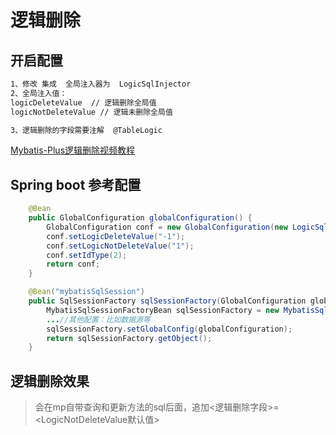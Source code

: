 # 逻辑删除

## 开启配置

```xml
1、修改 集成  全局注入器为  LogicSqlInjector
2、全局注入值：
logicDeleteValue  // 逻辑删除全局值
logicNotDeleteValue // 逻辑未删除全局值

3、逻辑删除的字段需要注解  @TableLogic
```
[Mybatis-Plus逻辑删除视频教程](http://v.youku.com/v_show/id_XMjc4ODY0MDI5Ng==.html?spm=a2hzp.8244740.userfeed.5!2~5~5~5!3~5~A)


## Spring boot 参考配置
```java
    @Bean
    public GlobalConfiguration globalConfiguration() {
        GlobalConfiguration conf = new GlobalConfiguration(new LogicSqlInjector());
        conf.setLogicDeleteValue("-1");
        conf.setLogicNotDeleteValue("1");
        conf.setIdType(2);
        return conf;
    }
```

```java
    @Bean("mybatisSqlSession")
    public SqlSessionFactory sqlSessionFactory(GlobalConfiguration globalConfiguration) throws Exception {
        MybatisSqlSessionFactoryBean sqlSessionFactory = new MybatisSqlSessionFactoryBean();
        ...//其他配置：比如数据源等
        sqlSessionFactory.setGlobalConfig(globalConfiguration);
        return sqlSessionFactory.getObject();
    }
```

## 逻辑删除效果
> 会在mp自带查询和更新方法的sql后面，追加<逻辑删除字段>=<LogicNotDeleteValue默认值>